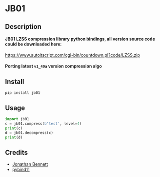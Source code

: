 # JB01

## Description
#### JB01 LZSS compression library python bindings, all version source code could be downloaded here:
https://www.autoitscript.com/cgi-bin/countdown.pl?code/LZSS.zip
#### Porting latest `v1_40a` version compression algo

## Install
```shell
pip install jb01
```

## Usage
```python
import jb01
c = jb01.compress(b'test', level=4)
print(c)
d = jb01.decompress(c)
print(d)
```

## Credits
* [Jonathan Bennett](https://www.autoitscript.com/)
* [pybind11](https://github.com/pybind/pybind11)

